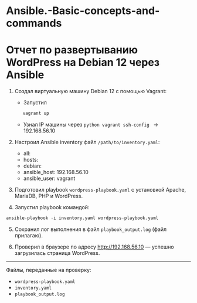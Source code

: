 # Ansible.-Basic-concepts-and-commands


# Отчет по развертыванию WordPress на Debian 12 через Ansible

1. Создал виртуальную машину Debian 12 с помощью Vagrant:
   - Запустил 
   ```python
      vagrant up
   ```
   - Узнал IP машины через ```python vagrant ssh-config ``` → 192.168.56.10

2. Настроил Ansible inventory файл `/path/to/inventory.yaml`:
   - all:
   - hosts:
   - debian:
   - ansible_host: 192.168.56.10
   - ansible_user: vagrant

3. Подготовил playbook `wordpress-playbook.yaml` с установкой Apache, MariaDB, PHP и WordPress.

4. Запустил playbook командой:
  ```python
  ansible-playbook -i inventory.yaml wordpress-playbook.yaml
  ```
5. Сохранил лог выполнения в файл `playbook_output.log` (файл прилагаю).

6. Проверил в браузере по адресу http://192.168.56.10 — успешно загрузилась страница WordPress.

---

Файлы, переданные на проверку:

- `wordpress-playbook.yaml`
- `inventory.yaml`
- `playbook_output.log`

